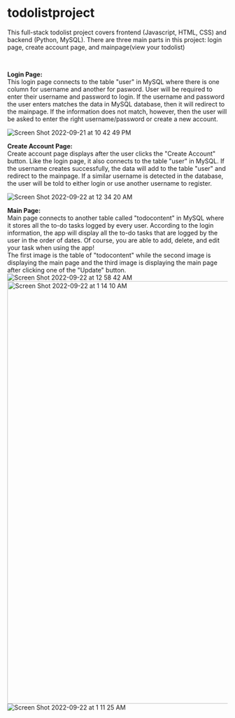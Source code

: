 # todolistproject
This full-stack todolist project covers frontend (Javascript, HTML, CSS) and backend (Python, MySQL). There are three main parts in this project: login page, create account page, and mainpage(view your todolist)

<br />

**Login Page:** <br />
This login page connects to the table "user" in MySQL where there is one column for username and another for pasword. User will be required to enter their username and password to login. If the username and password the user enters matches the data in MySQL database, then it will redirect to the mainpage. If the information does not match, however, then the user will be asked to enter the right username/password or create a new account.

![Screen Shot 2022-09-21 at 10 42 49 PM](https://user-images.githubusercontent.com/111262167/191663849-93064b2c-5c8a-4e01-8304-175e535d736c.png)

**Create Account Page:** <br />
Create account page displays after the user clicks the "Create Account" button. Like the login page, it also connects to the table "user" in MySQL. If the username creates successfully, the data will add to the table "user" and redirect to the mainpage. If a similar username is detected in the database, the user will be told to either login or use another username to register.

![Screen Shot 2022-09-22 at 12 34 20 AM](https://user-images.githubusercontent.com/111262167/191666111-9ef4baee-753a-4513-944b-aa2c4a69a0c2.png)

**Main Page:** <br />
Main page connects to another table called "todocontent" in MySQL where it stores all the to-do tasks logged by every user. According to the login information, the app will display all the to-do tasks that are logged by the user in the order of dates. Of course, you are able to add, delete, and edit your task when using the app! <br />
The first image is the table of "todocontent" while the second image is displaying the main page and the third image is displaying the main page after clicking one of the "Update" button.
![Screen Shot 2022-09-22 at 12 58 42 AM](https://user-images.githubusercontent.com/111262167/191670159-cec4b34f-a8e7-4ac1-b8c5-bced8f8944ae.png)
<img width="965" alt="Screen Shot 2022-09-22 at 1 14 10 AM" src="https://user-images.githubusercontent.com/111262167/191671744-9adada13-a566-4c88-9007-39146427a9b3.png">
![Screen Shot 2022-09-22 at 1 11 25 AM](https://user-images.githubusercontent.com/111262167/191671412-c1fbefc9-6d61-467f-98dc-c58cf4ff73df.png)

